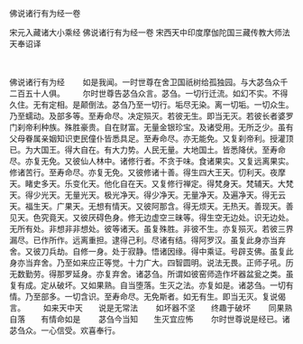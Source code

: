 佛说诸行有为经一卷


宋元入藏诸大小乘经
佛说诸行有为经一卷
宋西天中印度摩伽陀国三藏传教大师法天奉诏译


　　

佛说诸行有为经
　　如是我闻。一时世尊在舍卫国祇树给孤独园。与大苾刍众千二百五十人俱。
　　尔时世尊告苾刍众言。苾刍。一切行迁流。如幻不实。不得久住。无有定相。是颠倒法。苾刍乃至一切行。垢尽无染。离一切垢。一切众生。乃至蠕动。及部多等。至寿命尽。决定殒灭。若彼无生。即当无灭。若彼长者婆罗门刹帝利种族。殊胜豪贵。自在财富。无量金银珍宝。及诸受用。无所乏少。虽有父母眷属亲姻知识吏民僮仆皆悉具足。至寿命尽。亦无能免。又复刹帝利。授灌顶已。为大国王。得大自在。有大力势。人民无量。大地国土。皆悉降伏。至寿命尽。亦复无免。又彼仙人林中。诸修行者。不贪于味。食诸果实。又复远离果实。修诸苦行。至寿命尽。亦复无免。又彼修诸十善。得生四大王天。忉利天。夜摩天。睹史多天。乐变化天。他化自在天。又复修行禅定。得梵身天。梵辅天。大梵天。得少光天。无量光天。极光净天。得少净天。无量净天。及遍净天。得无云天。福生天。广果天。无想有情天。又彼阿那含。得无烦天。无热天。善现天。善见天。色究竟天。又彼厌碍色身。修无边虚空三昧等。得生空无边处。识无边处。无所有处。非想非非想处。彼等诸天。虽复殊胜。非彼不生。亦复殒灭。若彼三界漏尽。已作所作。远离重担。逮得己利。尽诸有结。得阿罗汉。虽复此身亦当弃舍。又彼刀兵劫。自修一身。处于寂静。悟诸因缘。得中乘证。号辟支佛。虽复此身亦当弃舍。乃至如来应正等觉。十力广大。四智圆明。说法无畏。正师子吼。历无数勤劳。得那罗延身。亦复弃舍。诸苾刍。所谓如彼窑师造作坏器盆瓮之类。虽复有成。定从破坏。又如果熟。自当堕落。生灭之法。亦复如是。诸苾刍。一切有情。乃至部多。一切含识。至寿命尽。无免斯者。如无有生。即当无灭。复说偈言。
　　如来天中天　　说是无常法
　　如坏器不坚　　终趣于破坏
　　同果熟自落　　有情命如是
　　苾刍今当知　　生灭宜应怖
　　尔时世尊说是经已。诸苾刍众。一心信受。欢喜奉行。
